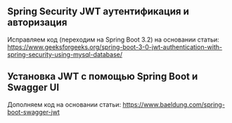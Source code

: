 ## Spring Security JWT aутентификация и авторизация

Исправляем код (переходим на Spring Boot 3.2) на основании статьи:
https://www.geeksforgeeks.org/spring-boot-3-0-jwt-authentication-with-spring-security-using-mysql-database/

## Установка JWT с помощью Spring Boot и Swagger UI

Дополняем код на основании статьи:
https://www.baeldung.com/spring-boot-swagger-jwt
